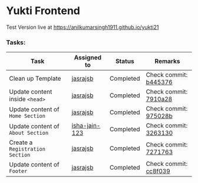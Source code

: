 # Yukti Frontend

Test Version live at https://anilkumarsingh1911.github.io/yukti21

### Tasks:

Task | Assigned to | Status | Remarks
---- | ------------ |----- | ------
Clean up Template | [jasrajsb](https://github.com/jasrajsb) | Completed | Check commit: [b445376](https://github.com/anilkumarsingh1911/anilkumarsingh1911.github.io/commit/b4453761fcb2f7abe7b9c746cbc487be8854593d)
Update content inside ```<head>``` | [jasrajsb](https://github.com/jasrajsb) | Completed | Check commit: [7910a28](https://github.com/anilkumarsingh1911/anilkumarsingh1911.github.io/commit/7910a2804fdb247a66398bc48ff96474402b8b68)
Update content of ```Home Section``` | [jasrajsb](https://github.com/jasrajsb) | Completed | Check commit: [975028b](https://github.com/anilkumarsingh1911/anilkumarsingh1911.github.io/commit/975028b6fed2a26de79897cda5b5428c62485218)
Update content of ```About Section``` | [isha-jain-123](https://github.com/isha-jain-123) | Completed |  Check commit: [3263130](https://github.com/anilkumarsingh1911/anilkumarsingh1911.github.io/commit/3263130dc0faa0e21dab11084a5fa7861cef26fd) 
Create a ```Registration Section``` | [jasrajsb](https://github.com/jasrajsb) | Completed | Check commit: [7271763](https://github.com/anilkumarsingh1911/anilkumarsingh1911.github.io/commit/72717634333266dc1e153eeea24d0c4e2bbcc5c3)
Update content of ```Footer``` | [jasrajsb](https://github.com/jasrajsb) | Completed | Check commit: [cc8f039](https://github.com/anilkumarsingh1911/anilkumarsingh1911.github.io/commit/cc8f03948ae51d1ee676686932bdaaa855fb4c9f)

<!-- Task | Assigned to | Status | Remarks
---- | ------------ |----- | ------
 Update content inside ```<head>``` | [jasrajsb](https://github.com/jasrajsb) | Work in Progress | NA
 Update content of ```Home Section``` | [jasrajsb](https://github.com/jasrajsb) | Assigned | NA
 Update content of ```About Section``` | [jasrajsb](https://github.com/jasrajsb) | Assigned | NA
 Update content of ```Speakers Section``` | [jasrajsb](https://github.com/jasrajsb) | Assigned | NA
 Update content of ```Schedule Section``` | [jasrajsb](https://github.com/jasrajsb) | Assigned | NA
 Update content of ```Venue Section``` | [isha-jain-123](https://github.com/isha-jain-123) | Assigned | NA
 Update content of ```Hotels Section``` | [isha-jain-123](https://github.com/isha-jain-123) | Assigned | NA
 Update content of ```Gallery Section``` | [isha-jain-123](https://github.com/isha-jain-123) | Assigned | NA
 Update content of ```Sponsors Section``` | [isha-jain-123](https://github.com/isha-jain-123) | Assigned | NA
 Update content of ```Contact Section``` | [isha-jain-123](https://github.com/isha-jain-123) | Assigned | NA-->
 

